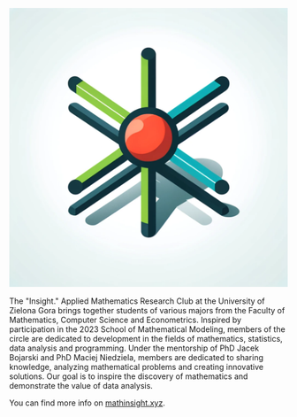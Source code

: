 ![Insight. Applied Mathematics Research Club Logo](3r.png)

The "Insight." Applied Mathematics Research Club at the University of Zielona Gora brings together students of various majors from the Faculty of Mathematics, Computer Science and Econometrics. Inspired by participation in the 2023 School of Mathematical Modeling, members of the circle are dedicated to development in the fields of mathematics, statistics, data analysis and programming. Under the mentorship of PhD Jacek Bojarski and PhD Maciej Niedziela, members are dedicated to sharing knowledge, analyzing mathematical problems and creating innovative solutions. Our goal is to inspire the discovery of mathematics and demonstrate the value of data analysis.

You can find more info on [mathinsight.xyz](mathinsight.xyz).
